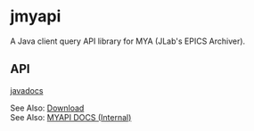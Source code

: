 # jmyapi
A Java client query API library for MYA (JLab's EPICS Archiver).  

## API
[javadocs](https://jeffersonlab.github.io/jmyapi/)   


See Also: [Download](https://github.com/JeffersonLab/jmyapi/releases)    
See Also: [MYAPI DOCS (Internal)](http://devweb.acc.jlab.org/controls_web/certified/myapi/)
